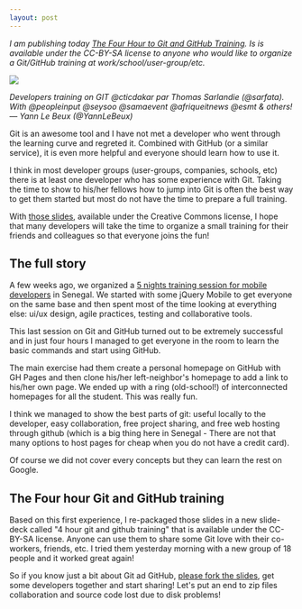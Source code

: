 ```yaml
---
layout: post
---
```


_I am publishing today [The Four Hour to Git and GitHub Training][4hggt]. Is is available under the CC-BY-SA license to anyone who would like to organize a Git/GitHub training at work/school/user-group/etc._

![](http://distilleryimage11.ak.instagram.com/7cd76c8ace8911e2a50222000a1fb870_7.jpg)

_Developers training on GIT @cticdakar par Thomas Sarlandie (@sarfata). With @peopleinput @seysoo @samaevent @afriqueitnews @esmt & others! &mdash; Yann Le Beux (@YannLeBeux)_

Git is an awesome tool and I have not met a developer who went through the learning curve and regreted it. Combined with GitHub (or a similar service), it is even more helpful and everyone should learn how to use it.

I think in most developer groups (user-groups, companies, schools, etc) there is at least one developer who has some experience with Git. Taking the time to show to his/her fellows how to jump into Git is often the best way to get them started but most do not have the time to prepare a full training.

With [those slides][4hggt], available under the Creative Commons license, I hope that many developers will take the time to organize a small training for their friends and colleagues so that everyone joins the fun!


<!-- more -->

## The full story

A few weeks ago, we organized a [5 nights training session for mobile developers][demtraining] in Senegal. We started with some jQuery Mobile to get everyone on the same base and then spent most of the time looking at everything else: ui/ux design, agile practices, testing and collaborative tools.

This last session on Git and GitHub turned out to be extremely successful and in just four hours I managed to get everyone in the room to learn the basic commands and start using GitHub.

The main exercise had them create a personal homepage on GitHub with GH Pages and then clone his/her left-neighbor's homepage to add a link to his/her own page. We ended up with a ring (old-school!) of interconnected homepages for all the student. This was really fun.

I think we managed to show the best parts of git: useful locally to the developer, easy collaboration, free project sharing, and free web hosting through github (which is a big thing here in Senegal - There are not that many options to host pages for cheap when you do not have a credit card).

Of course we did not cover every concepts but they can learn the rest on Google.

## The Four hour Git and GitHub training

Based on this first experience, I re-packaged those slides in a new slide-deck called "4 hour git and github training" that is available under the CC-BY-SA license. Anyone can use them to share some Git love with their co-workers, friends, etc. I tried them yesterday morning with a new group of 18 people and it worked great again!

So if you know just a bit about Git ad GitHub, [please fork the slides][4hggt], get some developers together and start sharing! Let's put an end to zip files collaboration and source code lost due to disk problems!

[4hggt]: https://github.com/sarfata/4hggt
[demtraining]: https://github.com/mobile-senegal/dem-training